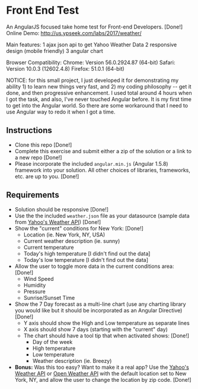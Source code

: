 # Front End Test
An AngularJS focused take home test for Front-end Developers.
[Done!]
Online Demo: http://us.ypseek.com/labs/2017/weather/

Main features:
1 ajax json api to get Yahoo Weather Data
2 responsive design (mobile friendly)
3 angular chart

Browser Compatibility:
Chrome: Version 56.0.2924.87 (64-bit)
Safari: Version 10.0.3 (12602.4.8)
Firefox: 51.0.1 (64-bit)

NOTICE: for this small project, I just developed it for demonstrating my ability 1) to learn new things very fast, and 2) my coding philosophy -- get it done, and then progressive enhancement. I used total around 4 hours when I got the task, and also, I've never touched Angular before. It is my first time to get into the Angular world. So there are some workaround that I need to use Angular way to redo it when I got a time.

## Instructions
+ Clone this repo [Done!]
+ Complete this exercise and submit either a zip of the solution or a link to a new repo [Done!]
+ Please incorporate the included `angular.min.js` (Angular 1.5.8) framework into your solution. All other choices of libraries, frameworks, etc. are up to you. [Done!]

## Requirements
+ Solution should be responsive [Done!]
+ Use the the included `weather.json` file as your datasource (sample data from [Yahoo's Weather API](https://developer.yahoo.com/weather/)) [Done!]
+ Show the "current" conditions for New York: [Done!]
  + Location (ie. New York, NY, USA)
  + Current weather description (ie. sunny)
  + Current temperature
  + Today's high temperature [I didn't find out the data]
  + Today's low temperature [I didn't find out the data]
+ Allow the user to toggle more data in the current conditions area: [Done!]
    + Wind Speed
    + Humidity
    + Pressure
    + Sunrise/Sunset Time
+ Show the 7 Day forecast as a multi-line chart (use any charting library you would like but it should be incorporated as an Angular Directive) [Done!]
  + Y axis should show the High and Low temperature as separate lines
  + X axis should show 7 days (starting with the "current" day)
  + The chart should have a tool tip that when activated shows: [Done!]
    + Day of the week
    + High temperature
    + Low temperature
    + Weather description (ie. Breezy)
+ __Bonus:__ Was this too easy? Want to make it a real app? Use the [Yahoo's Weather API](https://developer.yahoo.com/weather/) or [Open Weather API](https://openweathermap.org/api) with the default location set to New York, NY, and allow the user to change the location by zip code. [Done!]
